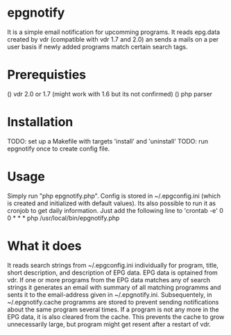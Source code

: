 epgnotify
=========
It is a simple email notification for upcomming programs. It reads epg.data created by vdr (compatible with vdr 1.7 and 2.0) an sends a mails on a per user basis if newly added programs match certain search tags.

Prerequisties
=============
() vdr 2.0 or 1.7 (might work with 1.6 but its not confirmed)
() php parser


Installation
============
TODO: set up a Makefile with targets 'install' and 'uninstall'
TODO: run epgnotify once to create config file.

Usage
=====
Simply run "php epgnotify.php". Config is stored in ~/.epgconfig.ini (which is created and initialized with default values).
Its also possible to run it as cronjob to get daily information. Just add the following line to 'crontab -e'
0 0 * * * php /usr/local/bin/epgnotify.php

What it does
============
It reads search strings from ~/.epgconfig.ini individually for program, title, short description, and description of EPG data. EPG data is optained from vdr. If one or more programs from the EPG data matches any of search strings it generates an email with summary of all matching programms and sents it to the email-address given in ~/.epgnotify.ini.
Subsequentely, in ~/.epgnotify.cache programms are stored to prevent sending notifications about the same program several times.
If a program is not any more in the EPG data, it is also cleared from the cache. This prevents the cache to grow unnecessarily large, but program might get resent after a restart of vdr.

